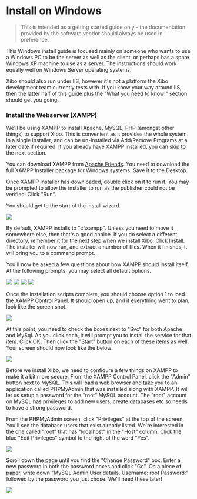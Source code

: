 <!--toc=manual_install-->
# Install on Windows

> This is intended as a getting started guide only - the documentation provided by the software vendor
 should always be used in preference.

This Windows install guide is focused mainly on someone who wants to use a Windows PC to be the server as well as the client, or perhaps has a spare Windows XP machine to use as a server. The instructions should work equally well on Windows Server operating systems.

Xibo should also run under IIS, however it's not a platform the Xibo development team currently tests with. If you know your way around IIS, then the latter half of this guide plus the "What you need to know!" section should get you going.

###  <span id="Install_the_Webserver_.28XAMPP.29"> Install the Webserver (XAMPP) </span>

We'll be using XAMPP to install Apache, MySQL, PHP (amongst other things) to support Xibo. This is convenient as it provides the whole system in a single installer, and can be un-installed via Add/Remove Programs at a later date if required. If you already have XAMPP installed, you can skip to the next section.

You can download XAMPP from [Apache Friends](http://www.apachefriends.org/en/xampp.html). You need to download the full XAMPP Installer package for Windows systems. Save it to the Desktop.

Once XAMPP Installer has downloaded, double click on it to run it. You may be prompted to allow the installer to run as the publisher could not be verified. Click "Run".

You should get to the start of the install wizard.

![](img/install_environment_Win32_xampp_install_start.jpg)

By default, XAMPP installs to "c:\xampp". Unless you need to move it somewhere else, then that's a good choice. If you do select a different directory, remember it for the next step when we install Xibo.  Click Install.
The installer will now run, and extract a number of files.  When it finishes, it will bring you to a command prompt.

You'll now be asked a few questions about how XAMPP should install itself.  At the following prompts, you may select all default options.

![](img/install_environment_Capture-2.jpg)
![](img/install_environment_Capture-3.jpg)
![](img/install_environment_Capture-4.jpg)
![](img/install_environment_Capture-6.jpg)

Once the installation scripts complete, you should choose option 1 to load the XAMPP Control Panel. It should open up, and if everything went to plan, look like the screen shot.

![](img/install_environment_Control_Panel_Running.jpg)

At this point, you need to check the boxes next to "Svc" for both Apache and MySql.  As you click each, it will prompt you to install the service for that item.  Click OK.  Then click the "Start" button on each of these items as well.
Your screen should now look like the below:

![](img/install_environment_Configured_Control_Panel.jpg)

Before we install Xibo, we need to configure a few things on XAMPP to make it a bit more secure. From the XAMPP Control Panel, click the "Admin" button next to MySQL. This will load a web browser and take you to an application called PHPMyAdmin that was installed along with XAMPP. It will let us setup a password for the "root" MySQL account. The "root" account on MySQL has privileges to add new users, create databases etc so needs to have a strong password.

From the PHPMyAdmin screen, click "Privileges" at the top of the screen. You'll see the database users that exist already listed. We're interested in the one called "root" that has "localhost" in the "Host" column. Click the blue "Edit Privileges" symbol to the right of the word "Yes".

![](img/install_environment_Win32_phpmyadmin_privileges.png)

Scroll down the page until you find the "Change Password" box. Enter a new password in both the password boxes and click "Go". On a piece of paper, write down "MySQL Admin User details. Username: root Password:" followed by the password you just chose. We'll need these later!

![](img/install_environment_Win32_phpmyadmin_password.png)